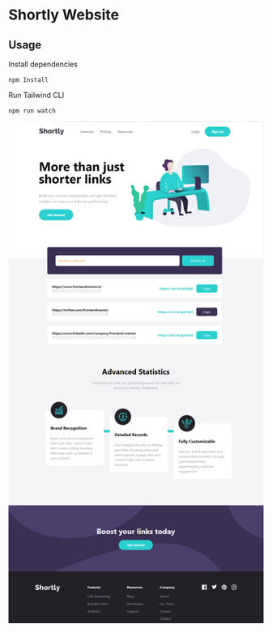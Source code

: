 # Shortly Website
## Usage

Install dependencies

```
npm Install
```

Run Tailwind CLI

```
npm run watch
```

![Alt text](images/shortly.png)
